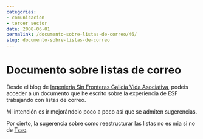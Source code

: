 ```yaml
---
categories:
- comunicacion
- tercer sector
date: 2008-06-01
permalink: /documento-sobre-listas-de-correo/46/
slug: documento-sobre-listas-de-correo
---
```


# Documento sobre listas de correo

Desde el blog de [Ingeniería Sin Fronteras Galicia Vida Asociativa](http://esfgalicia.blogspot.com/2008/05/grupos-de-correo.html), podeis acceder a un documento que he escrito sobre la experiencia de ESF trabajando con listas de correo.

Mi intención es ir mejorándolo poco a poco así que se admiten sugerencias.

Por cierto, la sugerencia sobre como reestructurar las listas no es mia si no de [Tsao](http://tsao.enelparaiso.org/wiki/Principal).